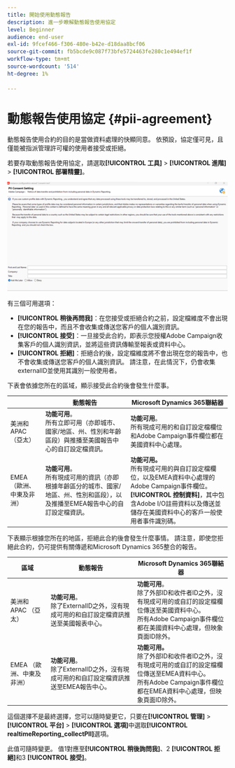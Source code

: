 ```yaml
---
title: 開始使用動態報告
description: 進一步瞭解動態報告使用協定
level: Beginner
audience: end-user
exl-id: 9fcef466-f306-480e-b42e-d18daa8bcf06
source-git-commit: fb5bcde9c087f73bfe5724463fe280c1e494ef1f
workflow-type: tm+mt
source-wordcount: '514'
ht-degree: 1%

---
```


# 動態報告使用協定 {#pii-agreement}

動態報告使用合約的目的是當做資料處理的快顯同意。 依預設，協定僅可見，且僅能被指派管理許可權的使用者接受或拒絕。

若要存取動態報告使用協定，請選取&#x200B;**[!UICONTROL 工具]** > **[!UICONTROL 進階]** > **[!UICONTROL 部署精靈]**。

![](assets/pii-agreement.png)

有三個可用選項：

* **[!UICONTROL 稍後再問我]**：在您接受或拒絕合約之前，設定檔維度不會出現在您的報告中，而且不會收集或傳送您客戶的個人識別資訊。
* **[!UICONTROL 接受]**：一旦接受此合約，即表示您授權Adobe Campaign收集客戶的個人識別資訊，並將這些資訊傳輸至報表或資料中心。
* **[!UICONTROL 拒絕]**：拒絕合約後，設定檔維度將不會出現在您的報告中，也不會收集或傳送您客戶的個人識別資訊。 請注意，在此情況下，仍會收集externalID並使用其識別一般使用者。

下表會依據您所在的區域，顯示接受此合約後會發生什麼事。

|  | 動態報告 | Microsoft Dynamics 365聯結器 |
|---|---|---|
| 美洲和APAC （亞太） | **功能可用**。 <br>所有立即可用（亦即城市、國家/地區、州、性別和年齡區段）與推播至美國報告中心的自訂設定檔資訊。 | **功能可用**。 <br>所有現成可用的和自訂設定檔欄位和Adobe Campaign事件欄位都在美國資料中心處理。 |
| EMEA （歐洲、中東及非洲） | **功能可用**。 <br>所有現成可用的資訊（亦即根據年齡區分的城市、國家/地區、州、性別和區段），以及推播至EMEA報告中心的自訂設定檔資訊。 | **功能可用。** <br>所有現成可用的與自訂設定檔欄位，以及EMEA資料中心處理的Adobe Campaign事件欄位。 <br>**[!UICONTROL 控制資料&#x200B;]**，其中包含Adobe I/O註冊資料以及傳送並儲存在美國資料中心的客戶一般使用者事件識別碼。 |

下表顯示根據您所在的地區，拒絕此合約後會發生什麼事情。 請注意，即使您拒絕此合約，仍可提供有關傳遞和Microsoft Dynamics 365整合的報告。

| 區域 | 動態報告 | Microsoft Dynamics 365聯結器 |
|---|---|---|
| 美洲和APAC （亞太） | **功能可用**。 <br>除了ExternalID之外，沒有現成可用的和自訂設定檔資訊推送至美國報表中心。 | **功能可用**。 <br>除了外部ID和收件者ID之外，沒有現成可用的或自訂的設定檔欄位傳送至美國資料中心。 <br>所有Adobe Campaign事件欄位都在美國資料中心處理，但映象頁面ID除外。 |
| EMEA （歐洲、中東及非洲） | **功能可用**。 <br>除了ExternalID之外，沒有現成可用的和自訂設定檔資訊推送至EMEA報告中心。 | **功能可用。** <br>除了外部ID和收件者ID之外，沒有現成可用的或自訂的設定檔欄位傳送至EMEA資料中心。 <br>所有Adobe Campaign事件欄位都在EMEA資料中心處理，但映象頁面ID除外。 |

這個選擇不是最終選擇，您可以隨時變更它，只要在&#x200B;**[!UICONTROL 管理]** > **[!UICONTROL 平台]** > **[!UICONTROL 選項]**&#x200B;中選取&#x200B;**[!UICONTROL realtimeReporting_collectPII]**&#x200B;選項。

此值可隨時變更。 值1對應至&#x200B;**[!UICONTROL 稍後詢問我]**、2 **[!UICONTROL 拒絕]**&#x200B;和3 **[!UICONTROL 接受]**。
